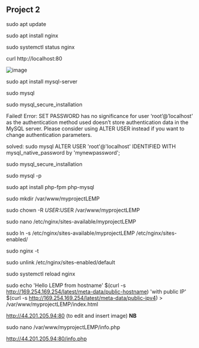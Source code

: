 
## Project 2 ##

sudo apt update

sudo apt install nginx

sudo systemctl status nginx

curl http://localhost:80

![image](https://user-images.githubusercontent.com/106885875/177059656-5c37c998-9723-43c4-baa4-2b262caf29a8.png)

sudo apt install mysql-server

sudo mysql

sudo mysql_secure_installation

Failed! Error: SET PASSWORD has no significance for user ‘root’@’localhost’ as the authentication method used doesn’t store authentication data in the MySQL server. Please consider using ALTER USER instead if you want to change authentication parameters.

solved: sudo mysql
ALTER USER 'root'@'localhost' IDENTIFIED WITH mysql_native_password by 'mynewpassword';

sudo mysql_secure_installation

sudo mysql -p

sudo apt install php-fpm php-mysql

sudo mkdir /var/www/myprojectLEMP

sudo chown -R $USER:$USER /var/www/myprojectLEMP

sudo nano /etc/nginx/sites-available/myprojectLEMP

sudo ln -s /etc/nginx/sites-available/myprojectLEMP /etc/nginx/sites-enabled/

sudo nginx -t

sudo unlink /etc/nginx/sites-enabled/default

sudo systemctl reload nginx

sudo echo 'Hello LEMP from hostname' $(curl -s http://169.254.169.254/latest/meta-data/public-hostname) 'with public IP' $(curl -s http://169.254.169.254/latest/meta-data/public-ipv4) > /var/www/myprojectLEMP/index.html

http://44.201.205.94:80  (to edit and insert image) **NB** 

  
sudo nano /var/www/myprojectLEMP/info.php
  
http://44.201.205.94:80/info.php


  
  
